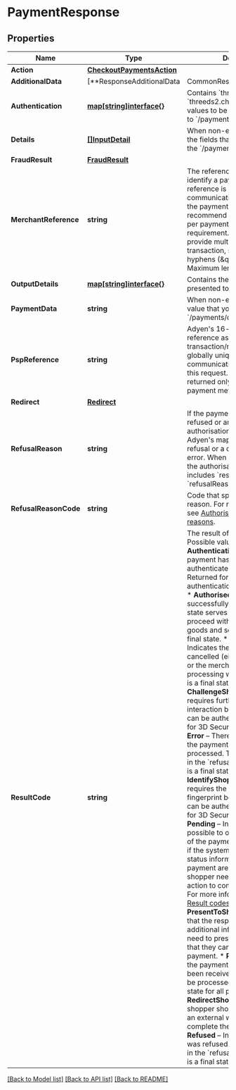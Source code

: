 # PaymentResponse

## Properties

Name | Type | Description | Notes
------------ | ------------- | ------------- | -------------
**Action** | [**CheckoutPaymentsAction**](CheckoutPaymentsAction.md) |  | [optional] 
**AdditionalData** | [**ResponseAdditionalData | CommonResponseAdditionalData | BillingAddressResponseAdditionalData | CardResponseAdditionalData | DeliveryAddressResponseAdditionalData | InstallmentsResponseAdditionalData | PayPalResponseAdditionalData | Sepa**]() | This field contains additional data, which may be required to return in a particular payment response. To choose data fields to be returned, go to **Customer Area** &gt; **Account** &gt; **API URLs** &gt; **Additional data settings**. | [optional] 
**Authentication** | [**map[string]interface{}**](.md) | Contains &#x60;threeds2.fingerprint&#x60; or &#x60;threeds2.challengeToken&#x60; values to be used in further calls to &#x60;/payments/details&#x60; endpoint.  | [optional] 
**Details** | [**[]InputDetail**](InputDetail.md) | When non-empty, contains all the fields that you must submit to the &#x60;/payments/details&#x60; endpoint. | [optional] 
**FraudResult** | [**FraudResult**](FraudResult.md) |  | [optional] 
**MerchantReference** | **string** | The reference to uniquely identify a payment. This reference is used in all communication with you about the payment status. We recommend using a unique value per payment; however, it is not a requirement. If you need to provide multiple references for a transaction, separate them with hyphens (\&quot;-\&quot;). Maximum length: 80 characters. | [optional] 
**OutputDetails** | [**map[string]interface{}**](.md) | Contains the details that will be presented to the shopper. | [optional] 
**PaymentData** | **string** | When non-empty, contains a value that you must submit to the &#x60;/payments/details&#x60; endpoint. | [optional] 
**PspReference** | **string** | Adyen&#39;s 16-character string reference associated with the transaction/request. This value is globally unique; quote it when communicating with us about this request.  &gt; &#x60;pspReference&#x60; is returned only for non-redirect payment methods. | [optional] 
**Redirect** | [**Redirect**](Redirect.md) |  | [optional] 
**RefusalReason** | **string** | If the payment&#39;s authorisation is refused or an error occurs during authorisation, this field holds Adyen&#39;s mapped reason for the refusal or a description of the error.  When a transaction fails, the authorisation response includes &#x60;resultCode&#x60; and &#x60;refusalReason&#x60; values. | [optional] 
**RefusalReasonCode** | **string** | Code that specifies the refusal reason. For more information, see [Authorisation refusal reasons](https://docs.adyen.com/development-resources/refusal-reasons). | [optional] 
**ResultCode** | **string** | The result of the payment. Possible values:  * **AuthenticationFinished** – The payment has been successfully authenticated with 3D Secure 2. Returned for 3D Secure 2 authentication-only transactions. * **Authorised** – The payment was successfully authorised. This state serves as an indicator to proceed with the delivery of goods and services. This is a final state. * **Cancelled** – Indicates the payment has been cancelled (either by the shopper or the merchant) before processing was completed. This is a final state. * **ChallengeShopper** – The issuer requires further shopper interaction before the payment can be authenticated. Returned for 3D Secure 2 transactions. * **Error** – There was an error when the payment was being processed. The reason is given in the &#x60;refusalReason&#x60; field. This is a final state. * **IdentifyShopper** – The issuer requires the shopper&#39;s device fingerprint before the payment can be authenticated. Returned for 3D Secure 2 transactions. * **Pending** – Indicates that it is not possible to obtain the final status of the payment. This can happen if the systems providing final status information for the payment are unavailable, or if the shopper needs to take further action to complete the payment. For more information, refer to [Result codes](https://docs.adyen.com/checkout/payment-result-codes). * **PresentToShopper** – Indicates that the response contains additional information that you need to present to a shopper, so that they can use it to complete a payment. * **Received** – Indicates the payment has successfully been received by Adyen, and will be processed. This is the initial state for all payments. * **RedirectShopper** – Indicates the shopper should be redirected to an external web page or app to complete the authorisation. * **Refused** – Indicates the payment was refused. The reason is given in the &#x60;refusalReason&#x60; field. This is a final state. | [optional] 

[[Back to Model list]](../README.md#documentation-for-models) [[Back to API list]](../README.md#documentation-for-api-endpoints) [[Back to README]](../README.md)


